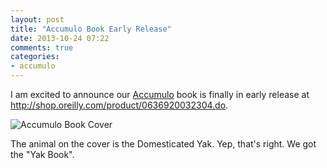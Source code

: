 ```yaml
---
layout: post
title: "Accumulo Book Early Release"
date: 2013-10-24 07:22
comments: true
categories:
- accumulo
---
```


I am excited to announce our [Accumulo](http://accumulo.apache.org/) book is finally in early
release at http://shop.oreilly.com/product/0636920032304.do.

![Accumulo Book Cover](http://akamaicovers.oreilly.com/images/0636920032304/rc_cat.gif
"Accumulo Book Cover")

The animal on the cover is the Domesticated Yak.  Yep, that's right.  We
got the "Yak Book".
